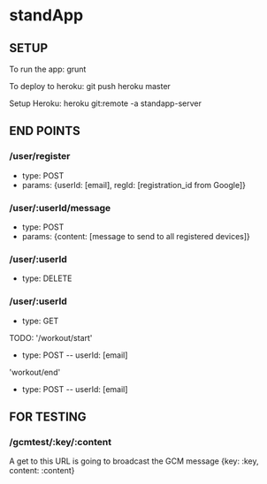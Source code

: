# standApp

## SETUP
To run the app:
grunt

To deploy to heroku:
git push heroku master

Setup Heroku:
heroku git:remote -a standapp-server


## END POINTS
### /user/register
- type: POST
- params: {userId: [email], regId: [registration_id from Google]}

### /user/:userId/message
- type: POST
- params: {content: [message to send to all registered devices]}

### /user/:userId
- type: DELETE

### /user/:userId
- type: GET

TODO:
'/workout/start'
- type: POST
-- userId: [email]

'workout/end'
- type: POST
-- userId: [email]


## FOR TESTING
### /gcmtest/:key/:content
A get to this URL is going to broadcast the GCM message {key: :key, content: :content}